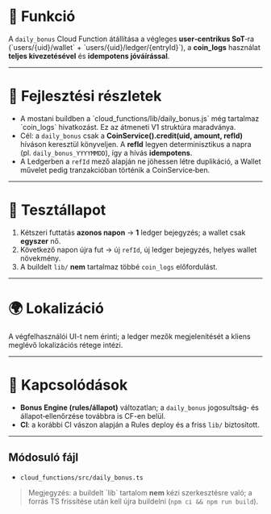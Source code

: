 # 🎯 Funkció

A `daily_bonus` Cloud Function átállítása a végleges **user‑centrikus SoT**‑ra (\`users/{uid}/wallet\` + \`users/{uid}/ledger/{entryId}\`), a **coin\_logs** használat **teljes kivezetésével** és **idempotens jóváírással**.

---

# 🧠 Fejlesztési részletek

* A mostani buildben a \`cloud\_functions/lib/daily\_bonus.js\` még tartalmaz \`coin\_logs\` hivatkozást. Ez az átmeneti V1 struktúra maradványa.
* Cél: a `daily_bonus` csak a **CoinService().credit(uid, amount, refId)** híváson keresztül könyveljen. A **refId** legyen determinisztikus a napra (pl. `daily_bonus_YYYYMMDD`), így a hívás **idempotens**.
* A Ledgerben a `refId` mező alapján ne jöhessen létre duplikáció, a Wallet művelet pedig tranzakcióban történik a CoinService‑ben.

---

# 🧪 Tesztállapot

1. Kétszeri futtatás **azonos napon** → **1** ledger bejegyzés; a wallet csak **egyszer** nő.
2. Következő napon újra fut → új `refId`, új ledger bejegyzés, helyes wallet növekmény.
3. A buildelt `lib/` **nem** tartalmaz többé `coin_logs` előfordulást.

---

# 🌍 Lokalizáció

A végfelhasználói UI-t nem érinti; a ledger mezők megjelenítését a kliens meglévő lokalizációs rétege intézi.

---

# 📎 Kapcsolódások

* **Bonus Engine (rules/állapot)** változatlan; a `daily_bonus` jogosultság‑ és állapot‑ellenőrzése továbbra is CF-en belül.
* **CI**: a korábbi CI vászon alapján a Rules deploy és a friss `lib/` biztosított.

---

## Módosuló fájl

* `cloud_functions/src/daily_bonus.ts`

> Megjegyzés: a buildelt \`lib\` tartalom **nem** kézi szerkesztésre való; a forrás TS frissítése után kell újra buildelni (`npm ci && npm run build`).
